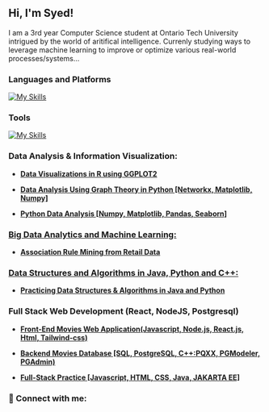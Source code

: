 <h2>Hi, I'm Syed! </h2>
I am a 3rd year Computer Science student at Ontario Tech University intrigued by the world of aritifical intelligence. Currenly studying ways to leverage machine learning to improve or optimize various real-world processes/systems...

<h3>Languages and Platforms</h3>

[![My Skills](https://skillicons.dev/icons?i=cpp,c,java,clojure,css,html,js,react,tailwind,nodejs,anaconda,py,pytorch,r,latex,md&perline=20)](https://skillicons.dev)

<h3>Tools</h3>

[![My Skills](https://skillicons.dev/icons?i=debian,linux,git,github,npm,postgres,vscode&perline=15)](https://skillicons.dev)


<h3>Data Analysis & Information Visualization:</h3>

  - <b><a href="https://github.com/Syed-A-Naqvi/information_visualization_R.git">Data Visualizations in R using GGPLOT2
    
  - <b><a href="https://github.com/Syed-A-Naqvi/graphTheory_dataAnalysis_python.git">Data Analysis Using Graph Theory in Python [Networkx, Matplotlib, Numpy]
    
  - <b><a href="https://github.com/Syed-A-Naqvi/dataAnalysis_python.git">Python Data Analysis [Numpy, Matplotlib, Pandas, Seaborn]    


<h3>Big Data Analytics and Machine Learning:</h3>

  - <b><a href="https://github.com/Syed-A-Naqvi/retail_data_mining.git">Association Rule Mining from Retail Data    


<h3>Data Structures and Algorithms in Java, Python and C++:</h3>
  
  - <b><a href="https://github.com/Syed-A-Naqvi/DataStructs_and_Algos.git">Practicing Data Structures & Algorithms in Java and Python</a></b>


<h3>Full Stack Web Development (React, NodeJS, Postgresql)</h3>

  - <b><a href="https://github.com/Syed-A-Naqvi/Frontend_Web_Development.git">Front-End Movies Web Application(Javascript, Node.js, React.js, Html, Tailwind-css)</a></b>

  - <b><a href="https://github.com/Syed-A-Naqvi/postgress_movies_RDBMS.git"> Backend Movies Database [SQL, PostgreSQL, C++:PQXX, PGModeler, PGAdmin)</a></b>

  - <b><a href="https://github.com/Syed-A-Naqvi/fullStack_development.git
"> Full-Stack Practice [Javascript, HTML, CSS, Java, JAKARTA EE] </a></b>     

<h3> 🤳 Connect with me:</h3>


<!--

Here are some ideas to get you started:

- 🔭 I’m currently working on ...
- 🌱 I’m currently learning ...
- 👯 I’m looking to collaborate on ...
- 🤔 I’m looking for help with ...
- 💬 Ask me about ...
- 📫 How to reach me: ...
- 😄 Pronouns: ...
- ⚡ Fun fact: ...
-->
